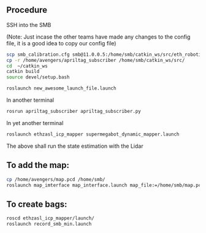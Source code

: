 ## Procedure

SSH into the SMB

(Note: Just incase the other teams have made any changes to the config file, it is a good idea to copy our config file)
```bash
scp smb_calibration.cfg smb@11.0.0.5:/home/smb/catkin_ws/src/eth_robotics_summer_school_2019/summer_school_private/smb_confusor/config/
cp -r /home/avengers/apriltag_subscriber /home/smb/catkin_ws/src/
cd  ~/catkin_ws
catkin build
source devel/setup.bash
```

```bash
roslaunch new_awesome_launch_file.launch 
```

In another terminal 

```bash
rosrun apriltag_subscriber apriltag_subscriber.py
```

In yet another terminal

```bash
roslaunch ethzasl_icp_mapper supermegabot_dynamic_mapper.launch
```

The above shall run the state estimation with the Lidar


## To add the map: 
```bash
cp /home/avengers/map.pcd /home/smb/
roslaunch map_imterface map_interface.launch map_file:=/home/smb/map.pcd
```

## To create bags:
```bash
roscd ethzasl_icp_mapper/launch/
roslaunch record_smb_min.launch
```
